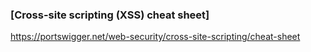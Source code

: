 ### [Cross-site scripting (XSS) cheat sheet]

https://portswigger.net/web-security/cross-site-scripting/cheat-sheet
